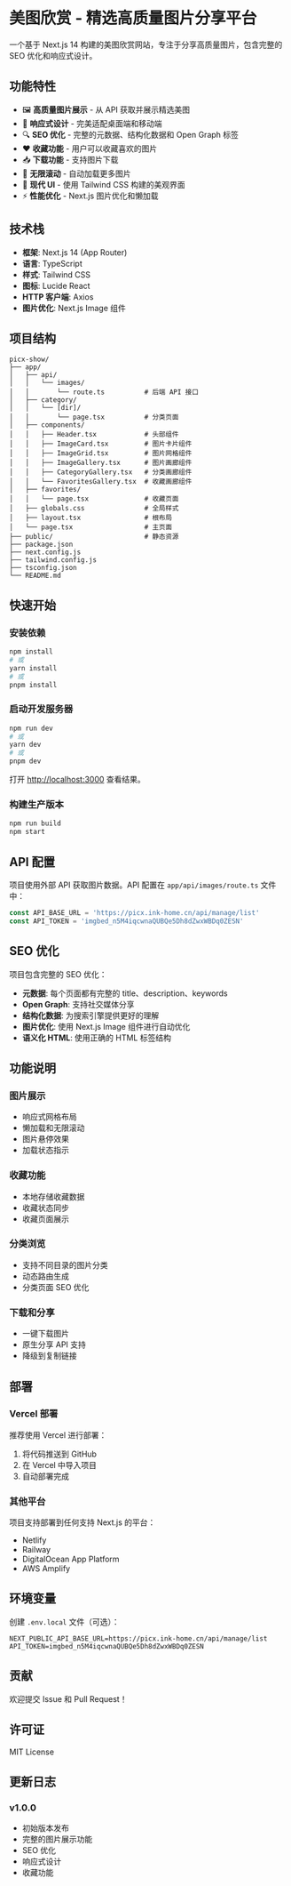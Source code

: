 # 美图欣赏 - 精选高质量图片分享平台

一个基于 Next.js 14 构建的美图欣赏网站，专注于分享高质量图片，包含完整的 SEO 优化和响应式设计。

## 功能特性

- 🖼️ **高质量图片展示** - 从 API 获取并展示精选美图
- 📱 **响应式设计** - 完美适配桌面端和移动端
- 🔍 **SEO 优化** - 完整的元数据、结构化数据和 Open Graph 标签
- ❤️ **收藏功能** - 用户可以收藏喜欢的图片
- 📥 **下载功能** - 支持图片下载
- 🔄 **无限滚动** - 自动加载更多图片
- 🎨 **现代 UI** - 使用 Tailwind CSS 构建的美观界面
- ⚡ **性能优化** - Next.js 图片优化和懒加载

## 技术栈

- **框架**: Next.js 14 (App Router)
- **语言**: TypeScript
- **样式**: Tailwind CSS
- **图标**: Lucide React
- **HTTP 客户端**: Axios
- **图片优化**: Next.js Image 组件

## 项目结构

```
picx-show/
├── app/
│   ├── api/
│   │   └── images/
│   │       └── route.ts          # 后端 API 接口
│   ├── category/
│   │   └── [dir]/
│   │       └── page.tsx          # 分类页面
│   ├── components/
│   │   ├── Header.tsx            # 头部组件
│   │   ├── ImageCard.tsx         # 图片卡片组件
│   │   ├── ImageGrid.tsx         # 图片网格组件
│   │   ├── ImageGallery.tsx      # 图片画廊组件
│   │   ├── CategoryGallery.tsx   # 分类画廊组件
│   │   └── FavoritesGallery.tsx  # 收藏画廊组件
│   ├── favorites/
│   │   └── page.tsx              # 收藏页面
│   ├── globals.css               # 全局样式
│   ├── layout.tsx                # 根布局
│   └── page.tsx                  # 主页面
├── public/                       # 静态资源
├── package.json
├── next.config.js
├── tailwind.config.js
├── tsconfig.json
└── README.md
```

## 快速开始

### 安装依赖

```bash
npm install
# 或
yarn install
# 或
pnpm install
```

### 启动开发服务器

```bash
npm run dev
# 或
yarn dev
# 或
pnpm dev
```

打开 [http://localhost:3000](http://localhost:3000) 查看结果。

### 构建生产版本

```bash
npm run build
npm start
```

## API 配置

项目使用外部 API 获取图片数据。API 配置在 `app/api/images/route.ts` 文件中：

```typescript
const API_BASE_URL = 'https://picx.ink-home.cn/api/manage/list'
const API_TOKEN = 'imgbed_n5M4iqcwnaQUBQe5Dh8dZwxWBDq0ZESN'
```

## SEO 优化

项目包含完整的 SEO 优化：

- **元数据**: 每个页面都有完整的 title、description、keywords
- **Open Graph**: 支持社交媒体分享
- **结构化数据**: 为搜索引擎提供更好的理解
- **图片优化**: 使用 Next.js Image 组件进行自动优化
- **语义化 HTML**: 使用正确的 HTML 标签结构

## 功能说明

### 图片展示
- 响应式网格布局
- 懒加载和无限滚动
- 图片悬停效果
- 加载状态指示

### 收藏功能
- 本地存储收藏数据
- 收藏状态同步
- 收藏页面展示

### 分类浏览
- 支持不同目录的图片分类
- 动态路由生成
- 分类页面 SEO 优化

### 下载和分享
- 一键下载图片
- 原生分享 API 支持
- 降级到复制链接

## 部署

### Vercel 部署

推荐使用 Vercel 进行部署：

1. 将代码推送到 GitHub
2. 在 Vercel 中导入项目
3. 自动部署完成

### 其他平台

项目支持部署到任何支持 Next.js 的平台：

- Netlify
- Railway
- DigitalOcean App Platform
- AWS Amplify

## 环境变量

创建 `.env.local` 文件（可选）：

```env
NEXT_PUBLIC_API_BASE_URL=https://picx.ink-home.cn/api/manage/list
API_TOKEN=imgbed_n5M4iqcwnaQUBQe5Dh8dZwxWBDq0ZESN
```

## 贡献

欢迎提交 Issue 和 Pull Request！

## 许可证

MIT License

## 更新日志

### v1.0.0
- 初始版本发布
- 完整的图片展示功能
- SEO 优化
- 响应式设计
- 收藏功能
